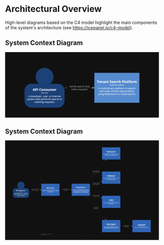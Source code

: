 # Architectural Overview

High-level diagrams based on the C4 model highlight the main components of the system's architecture (see https://icepanel.io/c4-model).

## System Context Diagram

![System Context Diagram](assets/context-diagram.png)

## System Context Diagram

![System Container Diagram](assets/container-diagram.png)

